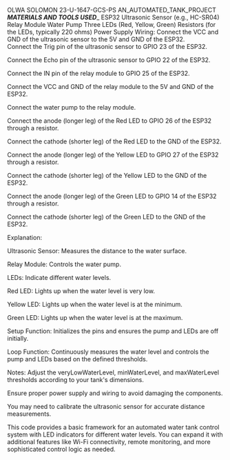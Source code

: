 OLWA SOLOMON 23-U-1647-GCS-PS
AN_AUTOMATED_TANK_PROJECT
_**MATERIALS AND TOOLS USED**__
ESP32
Ultrasonic Sensor (e.g., HC-SR04)
Relay Module
Water Pump
Three LEDs (Red, Yellow, Green)
Resistors (for the LEDs, typically 220 ohms)
Power Supply
Wiring:
Connect the VCC and GND of the ultrasonic sensor to the 5V and GND of the ESP32.
\
Connect the Trig pin of the ultrasonic sensor to GPIO 23 of the ESP32.

Connect the Echo pin of the ultrasonic sensor to GPIO 22 of the ESP32.

Connect the IN pin of the relay module to GPIO 25 of the ESP32.

Connect the VCC and GND of the relay module to the 5V and GND of the ESP32.

Connect the water pump to the relay module.

Connect the anode (longer leg) of the Red LED to GPIO 26 of the ESP32 through a resistor.

Connect the cathode (shorter leg) of the Red LED to the GND of the ESP32.

Connect the anode (longer leg) of the Yellow LED to GPIO 27 of the ESP32 through a resistor.

Connect the cathode (shorter leg) of the Yellow LED to the GND of the ESP32.

Connect the anode (longer leg) of the Green LED to GPIO 14 of the ESP32 through a resistor.

Connect the cathode (shorter leg) of the Green LED to the GND of the ESP32.


Explanation:

Ultrasonic Sensor: Measures the distance to the water surface.

Relay Module: Controls the water pump.

LEDs: Indicate different water levels.

Red LED: Lights up when the water level is very low.

Yellow LED: Lights up when the water level is at the minimum.

Green LED: Lights up when the water level is at the maximum.

Setup Function: Initializes the pins and ensures the pump and LEDs are off initially.

Loop Function: Continuously measures the water level and controls the pump and LEDs based on the defined thresholds.


Notes:
Adjust the veryLowWaterLevel, minWaterLevel, and maxWaterLevel thresholds according to your tank's dimensions.

Ensure proper power supply and wiring to avoid damaging the components.

You may need to calibrate the ultrasonic sensor for accurate distance measurements.

This code provides a basic framework for an automated water tank control system with LED indicators for different water levels. You can expand it with additional features like Wi-Fi connectivity, remote monitoring, and more sophisticated control logic as needed.
